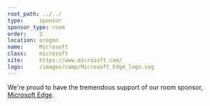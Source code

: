 ```yaml
---
root_path: ../../
type:     sponsor
sponsor_type: room
order:    2
location: oregon
name:     Microsoft
class:    microsoft
site:     https://www.microsoft.com/
logo:     /images/camp/Microsoft_Edge_logo.svg
---
```


We're proud to have the tremendous support of our room sponsor, [Microsoft Edge](https://www.microsoft.com/).
